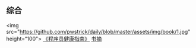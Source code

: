 ## 综合

<img src="https://github.com/pwstrick/daily/blob/master/assets/img/book/1.jpg" height=“100">
[《程序员健康指南》](https://book.douban.com/subject/25981248/) [书摘](https://www.cnblogs.com/strick/p/10836794.html)
